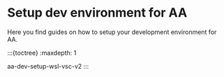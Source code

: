 # Setup dev environment for AA

Here you find guides on how to setup your development environment for AA.

:::{toctree}
:maxdepth: 1

aa-dev-setup-wsl-vsc-v2
:::
